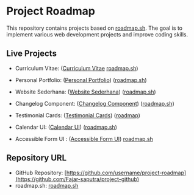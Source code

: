 # Project Roadmap

This repository contains projects based on [roadmap.sh](https://roadmap.sh/projects/single-page-cv). The goal is to implement various web development projects and improve coding skills.

## Live Projects

-   Curriculum Vitae: ([Curriculum Vitae](https://github.com/Fajar-saputra/project-github/tree/main/curriculum-vitae-sederhana) [roadmap.sh](https://roadmap.sh/projects/curriculum-vitae))

-   Personal Portfolio: ([Personal Portfolio](https://github.com/Fajar-saputra/project-roadmap/tree/main/03-personal-portfolio)) ([roadmap.sh](https://roadmap.sh/projects/portfolio-website))

-   Website Sederhana: ([Website Sederhana](https://github.com/Fajar-saputra/project-roadmap/tree/main/02-website%20sederhana)) ([roadmap.sh](https://roadmap.sh/projects/basic-html-website))

-   Changelog Component: ([Changelog Component](https://github.com/Fajar-saputra/project-roadmap/tree/main/04-changelog-component)) ([roadmap.sh](https://roadmap.sh/projects/changelog-component))

-   Testimonial Cards: ([Testimonial Cards](https://github.com/Fajar-saputra/project-roadmap/tree/main/05-testimonial-cards)) ([roadmap](https://roadmap.sh/projects/testimonial-cards))

-   Calendar UI: ([Calendar UI](https://github.com/Fajar-saputra/project-roadmap/tree/main/06-datepicker-ui)) ([roadmap.sh](https://roadmap.sh/projects/datepicker-ui))

-   Accessible Form UI : ([Accessible Form UI](https://github.com/Fajar-saputra/project-roadmap/tree/main/07-accessible-form-ui)) [roadmap.sh](https://roadmap.sh/projects/accessible-form-ui)

## Repository URL

-   GitHub Repository: [https://github.com/username/project-roadmap](https://github.com/Fajar-saputra/project-github)
-   roadmap.sh: [roadmap.sh](https://roadmap.sh/projects/)
